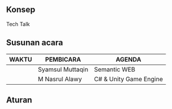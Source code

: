 ## Konsep
Tech Talk
## Susunan acara
| WAKTU | PEMBICARA          | AGENDA                   |
|-------|--------------------|--------------------------|
|       | Syamsul Muttaqin   | Semantic WEB             |
|       | M Nasrul Alawy     | C# & Unity Game Engine   |

## Aturan

